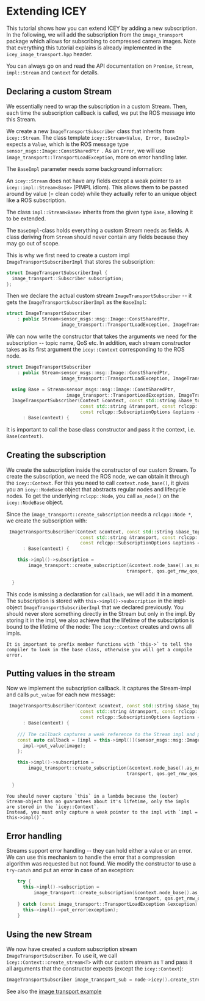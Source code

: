 # Extending ICEY

This tutorial shows how you can extend ICEY by adding a new subscription.
In the following, we will add the subscription from the `image_transport` package which allows for subscribing to compressed camera images. Note that everything this tutorial explains is already implemented in the `icey_image_transport.hpp` header.

You can always go on and read the API documentation on `Promise`, `Stream`, `impl::Stream` and `Context` for details.

## Declaring a custom Stream 

We essentially need to wrap the subscription in a custom Stream. Then, each time the subscription callback is called, we put the ROS message into this Stream.

We create a new `ImageTransportSubscriber` class that inherits from `icey::Stream`.
The class template `icey::Stream<Value, Error, BaseImpl>`
expects a `Value`, which is the ROS message type `sensor_msgs::Image::ConstSharedPtr `. As an `Error`, we will use `image_transport::TransportLoadException`, more on error handling later. 

The `BaseImpl` parameter needs some background information: 

An `icey::Stream` does not have any fields except a weak pointer to an `icey::impl::Stream<Base>` (PIMPL idiom). This allows them to be passed around by value (= clean code) while they actually refer to an unique object like a ROS subscription. 

The class `impl::Stream<Base>` inherits from the given type `Base`, allowing it to be extended.

The `BaseImpl`-class holds everything a custom Stream needs as fields. A class deriving from `Stream` should never contain any fields because they may go out of scope. 

This is why we first need to create a custom impl `ImageTransportSubscriberImpl` that stores the subscription:
```cpp
struct ImageTransportSubscriberImpl {
  image_transport::Subscriber subscription;
};
```

Then we declare the actual custom stream `ImageTransportSubscriber` -- it gets the `ImageTransportSubscriberImpl` as the `BaseImpl`:

```cpp
struct ImageTransportSubscriber
    : public Stream<sensor_msgs::msg::Image::ConstSharedPtr,
                    image_transport::TransportLoadException, ImageTransportSubscriberImpl>
```

We can now write the constructor that takes the arguments we need for the subscription -- topic name, QoS etc.
In addition, each stream constructor takes as its first argument the `icey::Context` corresponding to the ROS node.

```cpp
struct ImageTransportSubscriber
    : public Stream<sensor_msgs::msg::Image::ConstSharedPtr,
                    image_transport::TransportLoadException, ImageTransportSubscriberImpl> {

  using Base = Stream<sensor_msgs::msg::Image::ConstSharedPtr,
                      image_transport::TransportLoadException, ImageTransportSubscriberImpl>;
  ImageTransportSubscriber(Context &context, const std::string &base_topic_name,
                           const std::string &transport, const rclcpp::QoS qos,
                           const rclcpp::SubscriptionOptions &options = {})
      : Base(context) {
```

It is important to call the base class constructor and pass it the context, i.e. `Base(context)`. 

## Creating the subscription

We create the subscription inside the constructor of our custom Stream. To create the subscription, we need the ROS node, we can obtain it through the `icey::Context`. For this you need to call `context.node_base()`, it gives you an `icey::NodeBase` object that abstracts regular nodes and lifecycle nodes. 
To get the underlying `rclcpp::Node`, you call `as_node()` on the `icey::NodeBase` object.

Since the `image_transport::create_subscription` needs a `rclcpp::Node *`, we create the subscription with:

```cpp
 ImageTransportSubscriber(Context &context, const std::string &base_topic_name,
                           const std::string &transport, const rclcpp::QoS qos,
                           const rclcpp::SubscriptionOptions &options = {})
      : Base(context) {

    this->impl()->subscription =
        image_transport::create_subscription(&context.node_base().as_node(), base_topic_name, callback,
                                            transport, qos.get_rmw_qos_profile(), options);
    
  }
```
This code is missing a declaration for `callback`, we will add it in a moment.
The subscription is stored with `this->impl()->subscription` in the impl-object `ImageTransportSubscriberImpl` that we declared previously. You should never store something directly in the Stream but only in the impl.
By storing it in the impl, we also achieve that the lifetime of the subscription is bound to the lifetime of the node: The `icey::Context` creates and owns all impls.


```{note}
It is important to prefix member functions with `this->` to tell the compiler to look in the base class, otherwise you will get a compile error.
```


## Putting values in the stream

Now we implement the subscription callback. It captures the Stream-impl and calls `put_value` for each new message:

```cpp
 ImageTransportSubscriber(Context &context, const std::string &base_topic_name,
                           const std::string &transport, const rclcpp::QoS qos,
                           const rclcpp::SubscriptionOptions &options = {})
      : Base(context) {
    
    /// The callback captures a weak reference to the Stream impl and puts the message:
    const auto callback = [impl = this->impl()](sensor_msgs::msg::Image::ConstSharedPtr image) {
      impl->put_value(image);
    };

    this->impl()->subscription =
        image_transport::create_subscription(&context.node_base().as_node(), base_topic_name, callback,
                                            transport, qos.get_rmw_qos_profile(), options);
    
  }
```

```{warning}
You should never capture `this` in a lambda because the (outer) Stream-object has no guarantees about it's lifetime, only the impls are stored in the `icey::Context`.
Instead, you must only capture a weak pointer to the impl with `impl = this->impl()`. 
```

## Error handling 

Streams support error handling -- they can hold either a value or an error. 
We can use this mechanism to handle the error that a compression algorithm was requested but not found. We modify the constructor to use a `try-catch` and put an error in case of an exception: 

```cpp
    try {
      this->impl()->subscription =
          image_transport::create_subscription(&context.node_base().as_node(), base_topic_name, cb,
                                               transport, qos.get_rmw_qos_profile(), options);
    } catch (const image_transport::TransportLoadException &exception) {
      this->impl()->put_error(exception);
    }
```

## Using the new Stream 

We now have created a custom subscription stream `ImageTransportSubscriber`. To use it, we call `icey::Context::create_stream<T>` with our custom stream as `T` and pass it all arguments that the constructor expects (except the `icey::Context`): 

```cpp
ImageTransportSubscriber image_transport_sub = node->icey().create_stream<ImageTransportSubscriber>(topic_name, transport, qos);
```

See also the [image transport example](../../icey_examples/src/using_image_transport.cpp)